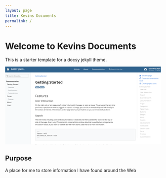 ```yaml
---
layout: page
title: Kevins Documents
permalink: /
---
```


# Welcome to Kevins Documents

This is a starter template for a docsy jekyll theme.

![assets/img/docsy-jekyll.png](assets/img/docsy-jekyll.png)

## Purpose

A place for me to store information I have found around the Web
